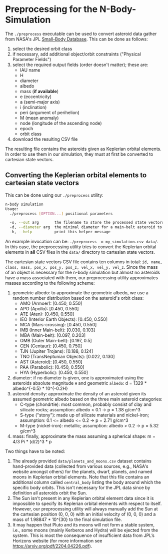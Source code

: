 # Preprocessing for the N-Body-Simulation

The `./preprocess` executable can be used to convert asteroid data gather from NASA's JPL [Small-Body Database](https://ssd.jpl.nasa.gov/tools/sbdb_query.html).
This can be done as follows:
1. select the desired orbit class
2. if necessary, add additional object/orbit constraints ("Physical Parameter Fields")
3. select the required output fields (order doesn't matter); these are:
    - IAU name
    - H
    - diameter
    - albedo
    - mass (**if available**)
    - e (eccentricity)
    - a (semi-major axis)
    - i (inclination)
    - peri (argument of perihelion)
    - M (mean anomaly)
    - node (longitude of the ascending node)
    - epoch
    - orbit class
4. download the resulting CSV file

The resulting file contains the asteroids given as Keplerian orbital elements. 
In order to use them in our simulation, they must at first be converted to cartesian state vectors.

## Converting the Keplerian orbital elements to cartesian state vectors

This can be done using our `./preprocess` utility:

```bash
n-body simulation
Usage:
  ./preprocess [OPTION...] positional parameters

  -o, --out arg       the filename to store the processed state vectors (default: state_vectors.csv)
  -d, --diameter arg  the minimal diameter for a main-belt asteroid to be used (in m) (default: 0.0)
  -h, --help          print this helper message
```

An example invocation can be: `./preprocess -o my_simulation.csv data/`.
In this case, the preprocessing utility tries to convert the Keplerian orbital elements in **all** CSV files in the `data/` directory to cartesian state vectors.

The cartesian state vectors CSV file contains ten columns in total: `id, name, class, mass, pos_x, pos_y, pos_z, vel_x, vel_y, vel_z`.
Since the mass of an object is necessary for the n-body simulation but almost no asteroids have a mass associated with them, 
our preprocessing utility approximates masses according to the following scheme:

1. geometric albedo: to approximate the geometric albedo, we use a random number distribution based on the asteroid's orbit class:
   - AMO (Armoer): [0.450, 0.550]
   - APO (Apollo): [0.450, 0.550]
   - ATE (Aten): [0.450, 0.550]
   - IEO (Interior Earth Objects): [0.450, 0.550]
   - MCA (Mars-crossing): [0.450, 0.550]
   - IMB (Inner Main-belt): [0.030, 0.103]
   - MBA (Main-belt): [0.097, 0.203]
   - OMB (Outer Main-belt): [0.197, 0.5]
   - CEN (Centaur): [0.450, 0.750]
   - TJN (Jupiter Trojans): [0.188, 0.124]
   - TNO (TransNeptunian Objects): [0.022, 0.130]
   - AST (Asteroid): [0.450, 0.550]
   - PAA (Parabolic): [0.450, 0.550]
   - HYA (Hyperbolic): [0.450, 0.550]
2. diameter: if no diameter is given, one is approximated using the asteroids absolute magnitude `H` and geometric `albedo`: d = 1329 * albedo^{-0.5} * 10^{-0.2H}
3. asteroid density: approximate the density of an asteroid given its assumed geometric albedo based on the three main asteroid categories:
   - C-type (chondrtie): most common, probably consist of clay and silicate rocks; assumption: albedo < 0.1 -> p = 1.38 g/cm^3
   - S-type ("stony"): made up of silicate materials and nickel-iron; assumption: 0.1 <= albedo <= 0.2 -> p = 2.71 g/cm^3
   - M-type (nickel-iron): metallic; assumption: albedo > 0.2 -> p = 5.32 g/cm^3
4. mass: finally, approximate the mass assuming a spherical shape: m = 4/3 Pi * (d/2)^3 * p

Two things have to be noted:
1. The already provided `data/planets_and_moons.csv` dataset contains hand-provided data (collected from various sources, e.g., NASA's website amongst others) for the planets, dwarf, planets, and named moons in Keplerian orbital elements.
   Note that this file contains an additional column called `central_body` listing the body around which the specific body orbits. This isn't necessary for the JPL data
   since by definition all asteroids orbit the Sun.
2. The Sun isn't present in any Keplerian orbital element data since it is impossible to specify its Keplerian orbital elements with respect to itself. 
   However, our preprocessing utility will always manually add the Sun at the cartesian position (0, 0, 0) with an initial velocity of (0, 0, 0) and a mass of 1.98847 * 10^{30} to the final simulation file.
3. It may happen that Pluto and its moons will not form a stable system, i.e., some moons (mainly Kerberos and Hydra) will be ejected from the system. This is most
   the consequence of insufficient data from JPL’s Horizons website (for more information see https://arxiv.org/pdf/2204.04226.pdf).
